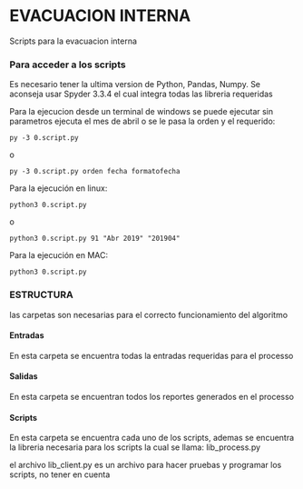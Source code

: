 # EVACUACION INTERNA

Scripts para la evacuacion interna 


### Para acceder a los scripts 

Es necesario tener la ultima version de Python, Pandas, Numpy. Se aconseja usar Spyder 3.3.4 el cual integra todas las libreria requeridas


Para la ejecucion desde un terminal de windows se puede ejecutar sin parametros ejecuta el mes de abril o se le pasa la orden y el requerido:
```
py -3 0.script.py
```
o
```
py -3 0.script.py orden fecha formatofecha
```

Para la ejecución en linux:
```
python3 0.script.py
```
o

```
python3 0.script.py 91 "Abr 2019" "201904"
```

Para la ejecución en MAC:

```
python3 0.script.py
```


### ESTRUCTURA

las carpetas son necesarias para el correcto funcionamiento del algoritmo

#### Entradas

En esta carpeta se encuentra todas la entradas requeridas para el processo 

#### Salidas

En esta carpeta se encuentran todos los reportes generados en el processo

#### Scripts

En esta carpeta se encuentra cada uno de los scripts, ademas se encuentra la libreria necesaria para los scripts
la cual se llama: 
lib_process.py

el archivo lib_client.py es un archivo para hacer pruebas y programar los scripts, no tener en cuenta 
